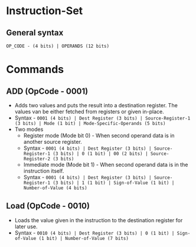 # Instruction-Set
## General syntax
`OP_CODE - (4 bits) | OPERANDS (12 bits)` 

# Commands
## ADD (OpCode - 0001)
- Adds two values and puts the result into a destination register. The values van be either fetched from registers or given in-place.
- Syntax - `0001 (4 bits) | Dest Register (3 bits) | Source-Register-1 (3 bits) | Mode (1 bit) | Mode-Specific-Operands (5 bits)`
- Two modes
    - Register mode (Mode bit 0) - When second operand data is in another source register.
    - Syntax - `0001 (4 bits) | Dest Register (3 bits) | Source-Register-1 (3 bits) | 0 (1 bit) | 00 (2 bits) | Source-Register-2 (3 bits)`
    - Immediate mode (Mode bit 1) - When second operand data is in the instruction itself.
    - Syntax - `0001 (4 bits) | Dest Register (3 bits) | Source-Register-1 (3 bits) | 1 (1 bit) | Sign-of-Value (1 bit) | Number-of-Value (4 bits)`

## Load (OpCode - 0010)
- Loads the value given in the instruction to the destination register for later use.
- Syntax - `0010 (4 bits) | Dest Register (3 bits) | 0 (1 bit) | Sign-of-Value (1 bit) | Number-of-Value (7 bits)`
